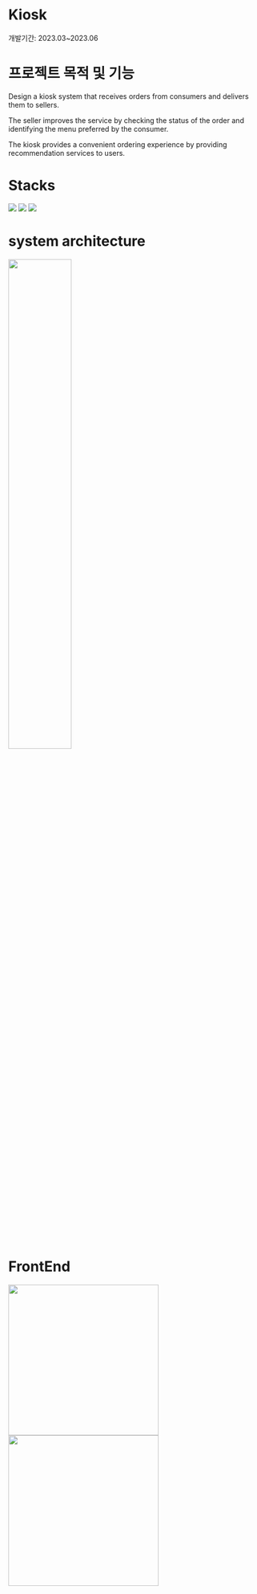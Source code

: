 # Kiosk
개발기간: 2023.03~2023.06

# 프로젝트 목적 및 기능
Design a kiosk system that receives orders from consumers and delivers them to sellers.

The seller improves the service by checking the status of the order and identifying the menu preferred by the consumer.

The kiosk provides a convenient ordering experience by providing recommendation services to users.

# Stacks

<img src="https://img.shields.io/badge/python-3776AB?style=for-the-badge&logo=python&logoColor=white"> <img src="https://img.shields.io/badge/mariaDB-003545?style=for-the-badge&logo=mariaDB&logoColor=white"> <img src="https://img.shields.io/badge/flask-000000?style=for-the-badge&logo=flask&logoColor=white">

# system architecture
<img src="https://github.com/Jaehyunnnlee/Kiosk/assets/117609943/e4866ea3-5560-4ac6-98fc-5b3c69aedf0e" width="50%" height="50%">

# FrontEnd

<img src="https://github.com/Jaehyunnnlee/Kiosk/assets/117609943/9ab60574-0779-44a5-966a-c3fbb271c56e" width="300" height="300"> <img src="https://github.com/Jaehyunnnlee/Kiosk/assets/117609943/9aa7bf2a-b50f-498a-b169-4c621279ac23" width="300" height="300">


